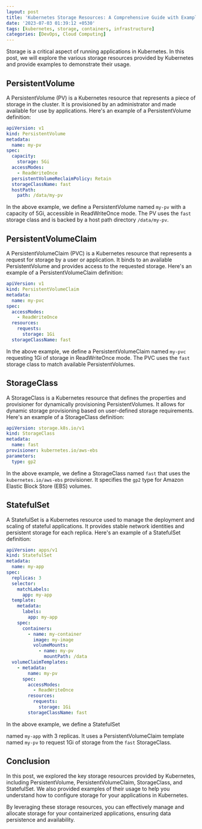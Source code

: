 ```yaml
---
layout: post
title: 'Kubernetes Storage Resources: A Comprehensive Guide with Examples'
date: '2023-07-03 01:39:12 +0530'
tags: [kubernetes, storage, containers, infrastructure]
categories: [DevOps, Cloud Computing]
---
```


Storage is a critical aspect of running applications in Kubernetes. In this post, we will explore the various storage resources provided by Kubernetes and provide examples to demonstrate their usage.

## PersistentVolume

A PersistentVolume (PV) is a Kubernetes resource that represents a piece of storage in the cluster. It is provisioned by an administrator and made available for use by applications. Here's an example of a PersistentVolume definition:

```yaml
apiVersion: v1
kind: PersistentVolume
metadata:
  name: my-pv
spec:
  capacity:
    storage: 5Gi
  accessModes:
    - ReadWriteOnce
  persistentVolumeReclaimPolicy: Retain
  storageClassName: fast
  hostPath:
    path: /data/my-pv
```

In the above example, we define a PersistentVolume named `my-pv` with a capacity of 5Gi, accessible in ReadWriteOnce mode. The PV uses the `fast` storage class and is backed by a host path directory `/data/my-pv`.

## PersistentVolumeClaim

A PersistentVolumeClaim (PVC) is a Kubernetes resource that represents a request for storage by a user or application. It binds to an available PersistentVolume and provides access to the requested storage. Here's an example of a PersistentVolumeClaim definition:

```yaml
apiVersion: v1
kind: PersistentVolumeClaim
metadata:
  name: my-pvc
spec:
  accessModes:
    - ReadWriteOnce
  resources:
    requests:
      storage: 1Gi
  storageClassName: fast
```

In the above example, we define a PersistentVolumeClaim named `my-pvc` requesting 1Gi of storage in ReadWriteOnce mode. The PVC uses the `fast` storage class to match available PersistentVolumes.

## StorageClass

A StorageClass is a Kubernetes resource that defines the properties and provisioner for dynamically provisioning PersistentVolumes. It allows for dynamic storage provisioning based on user-defined storage requirements. Here's an example of a StorageClass definition:

```yaml
apiVersion: storage.k8s.io/v1
kind: StorageClass
metadata:
  name: fast
provisioner: kubernetes.io/aws-ebs
parameters:
  type: gp2
```

In the above example, we define a StorageClass named `fast` that uses the `kubernetes.io/aws-ebs` provisioner. It specifies the `gp2` type for Amazon Elastic Block Store (EBS) volumes.

## StatefulSet

A StatefulSet is a Kubernetes resource used to manage the deployment and scaling of stateful applications. It provides stable network identities and persistent storage for each replica. Here's an example of a StatefulSet definition:

```yaml
apiVersion: apps/v1
kind: StatefulSet
metadata:
  name: my-app
spec:
  replicas: 3
  selector:
    matchLabels:
      app: my-app
  template:
    metadata:
      labels:
        app: my-app
    spec:
      containers:
        - name: my-container
          image: my-image
          volumeMounts:
            - name: my-pv
              mountPath: /data
  volumeClaimTemplates:
    - metadata:
        name: my-pv
      spec:
        accessModes:
          - ReadWriteOnce
        resources:
          requests:
            storage: 1Gi
        storageClassName: fast
```

In the above example, we define a StatefulSet

 named `my-app` with 3 replicas. It uses a PersistentVolumeClaim template named `my-pv` to request 1Gi of storage from the `fast` StorageClass.

## Conclusion

In this post, we explored the key storage resources provided by Kubernetes, including PersistentVolume, PersistentVolumeClaim, StorageClass, and StatefulSet. We also provided examples of their usage to help you understand how to configure storage for your applications in Kubernetes.

By leveraging these storage resources, you can effectively manage and allocate storage for your containerized applications, ensuring data persistence and availability.